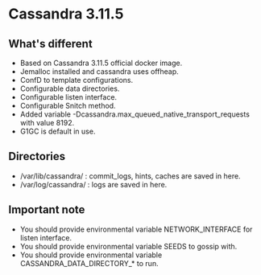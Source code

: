 # Cassandra 3.11.5
## What's different
- Based on Cassandra 3.11.5 official docker image.
- Jemalloc installed and cassandra uses offheap.
- ConfD to template configurations.
- Configurable data directories.
- Configurable listen interface.
- Configurable Snitch method.
- Added variable -Dcassandra.max_queued_native_transport_requests with value 8192.
- G1GC is default in use.

## Directories
- /var/lib/cassandra/ : commit_logs, hints, caches are saved in here.
- /var/log/cassandra/ : logs are saved in here.

## Important note
- You should provide environmental variable NETWORK_INTERFACE for listen interface.
- You should provide environmental variable SEEDS to gossip with.
- You should provide environmental variable CASSANDRA_DATA_DIRECTORY_* to run.
